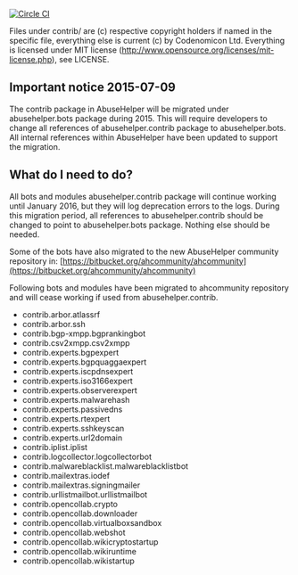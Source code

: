[![Circle CI](https://circleci.com/gh/abusesa/abusehelper.svg?style=shield)](https://circleci.com/gh/abusesa/abusehelper)

Files under contrib/ are (c) respective copyright holders if named in the specific file, everything else is current (c) by Codenomicon Ltd. Everything is licensed under MIT license (http://www.opensource.org/licenses/mit-license.php), see LICENSE.

## Important notice 2015-07-09

The contrib package in AbuseHelper will be migrated under abusehelper.bots package during 2015. This will require developers to change all references of abusehelper.contrib package to abusehelper.bots. All internal references within AbuseHelper have been updated to support the migration.

## What do I need to do?

All bots and modules abusehelper.contrib package will continue working until January 2016, but they will log deprecation errors to the logs. During this migration period, all references to abusehelper.contrib should be changed to point to abusehelper.bots package. Nothing else should be needed.

Some of the bots have also migrated to the new AbuseHelper community repository in: [https://bitbucket.org/ahcommunity/ahcommunity](https://bitbucket.org/ahcommunity/ahcommunity)

Following bots and modules have been migrated to ahcommunity repository and will cease working if used from abusehelper.contrib.

* contrib.arbor.atlassrf
* contrib.arbor.ssh
* contrib.bgp-xmpp.bgprankingbot
* contrib.csv2xmpp.csv2xmpp
* contrib.experts.bgpexpert
* contrib.experts.bgpquaggaexpert
* contrib.experts.iscpdnsexpert
* contrib.experts.iso3166expert
* contrib.experts.observerexpert
* contrib.experts.malwarehash
* contrib.experts.passivedns
* contrib.experts.rtexpert
* contrib.experts.sshkeyscan
* contrib.experts.url2domain
* contrib.iplist.iplist
* contrib.logcollector.logcollectorbot
* contrib.malwareblacklist.malwareblacklistbot
* contrib.mailextras.iodef
* contrib.mailextras.signingmailer
* contrib.urllistmailbot.urllistmailbot
* contrib.opencollab.crypto
* contrib.opencollab.downloader
* contrib.opencollab.virtualboxsandbox
* contrib.opencollab.webshot
* contrib.opencollab.wikicryptostartup
* contrib.opencollab.wikiruntime
* contrib.opencollab.wikistartup
